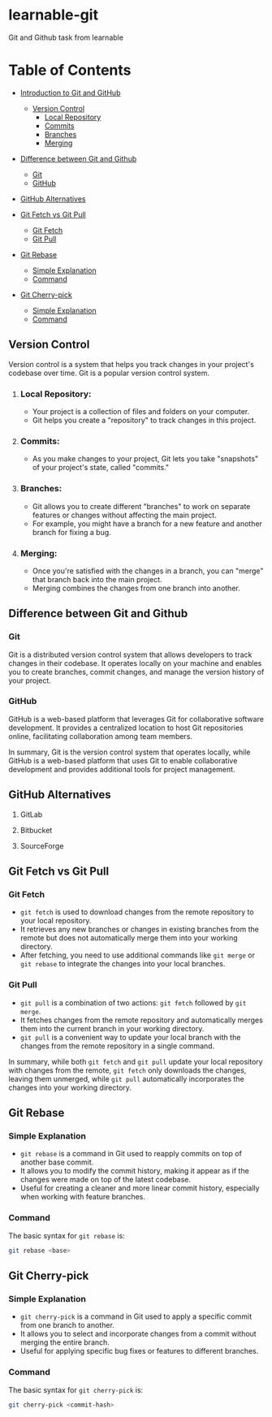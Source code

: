 # learnable-git

Git and Github task from learnable

# Table of Contents

- [Introduction to Git and GitHub](#introduction-to-git-and-github)

  - [Version Control](#version-control)
    - [Local Repository](#local-repository)
    - [Commits](#commits)
    - [Branches](#branches)
    - [Merging](#merging)

- [Difference between Git and Github](#difference-between-git-and-github)

  - [Git](#git)
  - [GitHub](#github)

- [GitHub Alternatives](#github-alternatives)

- [Git Fetch vs Git Pull](#git-fetch-vs-git-pull)

  - [Git Fetch](#git-fetch)
  - [Git Pull](#git-pull)

- [Git Rebase](#git-rebase)

  - [Simple Explanation](#simple-explanation)
  - [Command](#command)

- [Git Cherry-pick](#git-cherry-pick)
  - [Simple Explanation](#simple-explanation-1)
  - [Command](#command-1)

## Version Control

Version control is a system that helps you track changes in your project's codebase over time. Git is a popular version control system.

1. ### **Local Repository:**

   - Your project is a collection of files and folders on your computer.
   - Git helps you create a "repository" to track changes in this project.

2. ### **Commits:**

   - As you make changes to your project, Git lets you take "snapshots" of your project's state, called "commits."

3. ### **Branches:**

   - Git allows you to create different "branches" to work on separate features or changes without affecting the main project.
   - For example, you might have a branch for a new feature and another branch for fixing a bug.

4. ### **Merging:**
   - Once you're satisfied with the changes in a branch, you can "merge" that branch back into the main project.
   - Merging combines the changes from one branch into another.

## Difference between Git and Github

### Git

Git is a distributed version control system that allows developers to track changes in their codebase. It operates locally on your machine and enables you to create branches, commit changes, and manage the version history of your project.

### GitHub

GitHub is a web-based platform that leverages Git for collaborative software development. It provides a centralized location to host Git repositories online, facilitating collaboration among team members.

In summary, Git is the version control system that operates locally, while GitHub is a web-based platform that uses Git to enable collaborative development and provides additional tools for project management.

## GitHub Alternatives

1. GitLab

2. Bitbucket

3. SourceForge

## Git Fetch vs Git Pull

### Git Fetch

- `git fetch` is used to download changes from the remote repository to your local repository.
- It retrieves any new branches or changes in existing branches from the remote but does not automatically merge them into your working directory.
- After fetching, you need to use additional commands like `git merge` or `git rebase` to integrate the changes into your local branches.

### Git Pull

- `git pull` is a combination of two actions: `git fetch` followed by `git merge`.
- It fetches changes from the remote repository and automatically merges them into the current branch in your working directory.
- `git pull` is a convenient way to update your local branch with the changes from the remote repository in a single command.

In summary, while both `git fetch` and `git pull` update your local repository with changes from the remote, `git fetch` only downloads the changes, leaving them unmerged, while `git pull` automatically incorporates the changes into your working directory.

## Git Rebase

### Simple Explanation

- `git rebase` is a command in Git used to reapply commits on top of another base commit.
- It allows you to modify the commit history, making it appear as if the changes were made on top of the latest codebase.
- Useful for creating a cleaner and more linear commit history, especially when working with feature branches.

### Command

The basic syntax for `git rebase` is:

```bash
git rebase <base>
```

## Git Cherry-pick

### Simple Explanation

- `git cherry-pick` is a command in Git used to apply a specific commit from one branch to another.
- It allows you to select and incorporate changes from a commit without merging the entire branch.
- Useful for applying specific bug fixes or features to different branches.

### Command

The basic syntax for `git cherry-pick` is:

```bash
git cherry-pick <commit-hash>
```
